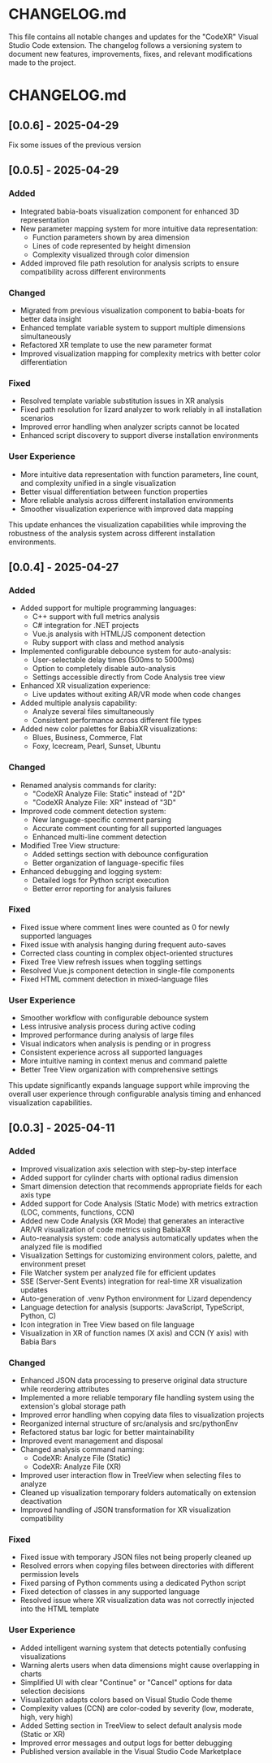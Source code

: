 # CHANGELOG.md

This file contains all notable changes and updates for the "CodeXR" Visual Studio Code extension.
The changelog follows a versioning system to document new features, improvements, fixes, and relevant modifications made to the project.


# CHANGELOG.md

## [0.0.6] - 2025-04-29

Fix some issues of the previous version

## [0.0.5] - 2025-04-29
### Added
- Integrated babia-boats visualization component for enhanced 3D representation
- New parameter mapping system for more intuitive data representation:
  - Function parameters shown by area dimension
  - Lines of code represented by height dimension
  - Complexity visualized through color dimension
- Added improved file path resolution for analysis scripts to ensure compatibility across different environments

### Changed
- Migrated from previous visualization component to babia-boats for better data insight
- Enhanced template variable system to support multiple dimensions simultaneously
- Refactored XR template to use the new parameter format
- Improved visualization mapping for complexity metrics with better color differentiation

### Fixed
- Resolved template variable substitution issues in XR analysis
- Fixed path resolution for lizard analyzer to work reliably in all installation scenarios
- Improved error handling when analyzer scripts cannot be located
- Enhanced script discovery to support diverse installation environments

### User Experience
- More intuitive data representation with function parameters, line count, and complexity unified in a single visualization
- Better visual differentiation between function properties
- More reliable analysis across different installation environments
- Smoother visualization experience with improved data mapping

This update enhances the visualization capabilities while improving the robustness of the analysis system across different installation environments.

## [0.0.4] - 2025-04-27
### Added
- Added support for multiple programming languages:
  - C++ support with full metrics analysis
  - C# integration for .NET projects
  - Vue.js analysis with HTML/JS component detection
  - Ruby support with class and method analysis
- Implemented configurable debounce system for auto-analysis:
  - User-selectable delay times (500ms to 5000ms)
  - Option to completely disable auto-analysis
  - Settings accessible directly from Code Analysis tree view
- Enhanced XR visualization experience:
  - Live updates without exiting AR/VR mode when code changes
- Added multiple analysis capability:
  - Analyze several files simultaneously
  - Consistent performance across different file types
- Added new color palettes for BabiaXR visualizations:
  - Blues, Business, Commerce, Flat
  - Foxy, Icecream, Pearl, Sunset, Ubuntu

### Changed
- Renamed analysis commands for clarity:
  - "CodeXR Analyze File: Static" instead of "2D"
  - "CodeXR Analyze File: XR" instead of "3D"
- Improved code comment detection system:
  - New language-specific comment parsing
  - Accurate comment counting for all supported languages
  - Enhanced multi-line comment detection
- Modified Tree View structure:
  - Added settings section with debounce configuration
  - Better organization of language-specific files
- Enhanced debugging and logging system:
  - Detailed logs for Python script execution
  - Better error reporting for analysis failures

### Fixed
- Fixed issue where comment lines were counted as 0 for newly supported languages
- Fixed issue with analysis hanging during frequent auto-saves
- Corrected class counting in complex object-oriented structures
- Fixed Tree View refresh issues when toggling settings
- Resolved Vue.js component detection in single-file components
- Fixed HTML comment detection in mixed-language files

### User Experience
- Smoother workflow with configurable debounce system
- Less intrusive analysis process during active coding
- Improved performance during analysis of large files
- Visual indicators when analysis is pending or in progress
- Consistent experience across all supported languages
- More intuitive naming in context menus and command palette
- Better Tree View organization with comprehensive settings

This update significantly expands language support while improving the overall user experience through configurable analysis timing and enhanced visualization capabilities.


## [0.0.3] - 2025-04-11
### Added
- Improved visualization axis selection with step-by-step interface
- Added support for cylinder charts with optional radius dimension
- Smart dimension detection that recommends appropriate fields for each axis type
- Added support for Code Analysis (Static Mode) with metrics extraction (LOC, comments, functions, CCN)
- Added new Code Analysis (XR Mode) that generates an interactive AR/VR visualization of code metrics using BabiaXR
- Auto-reanalysis system: code analysis automatically updates when the analyzed file is modified
- Visualization Settings for customizing environment colors, palette, and environment preset
- File Watcher system per analyzed file for efficient updates
- SSE (Server-Sent Events) integration for real-time XR visualization updates
- Auto-generation of .venv Python environment for Lizard dependency
- Language detection for analysis (supports: JavaScript, TypeScript, Python, C)
- Icon integration in Tree View based on file language
- Visualization in XR of function names (X axis) and CCN (Y axis) with Babia Bars

### Changed
- Enhanced JSON data processing to preserve original data structure while reordering attributes
- Implemented a more reliable temporary file handling system using the extension's global storage path
- Improved error handling when copying data files to visualization projects
- Reorganized internal structure of src/analysis and src/pythonEnv
- Refactored status bar logic for better maintainability
- Improved event management and disposal
- Changed analysis command naming:
  - CodeXR: Analyze File (Static)
  - CodeXR: Analyze File (XR)
- Improved user interaction flow in TreeView when selecting files to analyze
- Cleaned up visualization temporary folders automatically on extension deactivation
- Improved handling of JSON transformation for XR visualization compatibility

### Fixed
- Fixed issue with temporary JSON files not being properly cleaned up
- Resolved errors when copying files between directories with different permission levels
- Fixed parsing of Python comments using a dedicated Python script
- Fixed detection of classes in any supported language
- Resolved issue where XR visualization data was not correctly injected into the HTML template


### User Experience
- Added intelligent warning system that detects potentially confusing visualizations
- Warning alerts users when data dimensions might cause overlapping in charts
- Simplified UI with clear "Continue" or "Cancel" options for data selection decisions
- Visualization adapts colors based on Visual Studio Code theme
- Complexity values (CCN) are color-coded by severity (low, moderate, high, very high)
- Added Setting section in TreeView to select default analysis mode (Static or XR)
- Improved error messages and output logs for better debugging
- Published version available in the Visual Studio Code Marketplace